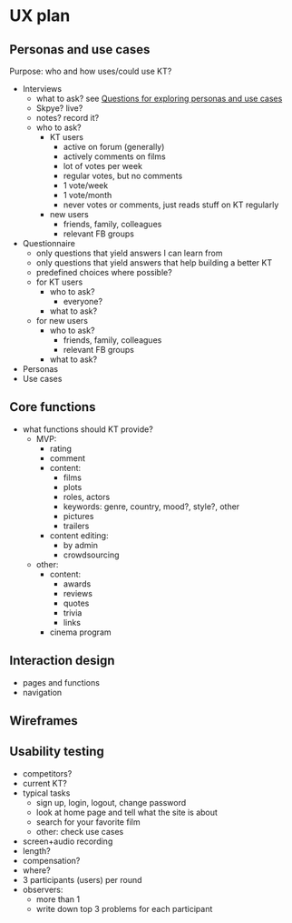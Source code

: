 # UX plan


## Personas and use cases

Purpose: who and how uses/could use KT?

- Interviews
    - what to ask? see [Questions for exploring personas and use cases](persona_interview_questions.md)
    - Skpye? live?
    - notes? record it?
    - who to ask?
        - KT users
            - active on forum (generally)
            - actively comments on films
            - lot of votes per week
            - regular votes, but no comments
            - 1 vote/week
            - 1 vote/month
            - never votes or comments, just reads stuff on KT regularly
        - new users
            - friends, family, colleagues
            - relevant FB groups
- Questionnaire
    - only questions that yield answers I can learn from
    - only questions that yield answers that help building a better KT
    - predefined choices where possible?
    - for KT users
        - who to ask?
            - everyone?
        - what to ask?
    - for new users
        - who to ask?
            - friends, family, colleagues
            - relevant FB groups
        - what to ask?
- Personas
- Use cases


## Core functions

- what functions should KT provide?
    - MVP:
        - rating
        - comment
        - content:
            - films
            - plots
            - roles, actors
            - keywords: genre, country, mood?, style?, other
            - pictures
            - trailers
        - content editing:
            - by admin
            - crowdsourcing
    - other:
        - content:
            - awards
            - reviews
            - quotes
            - trivia
            - links
        - cinema program


## Interaction design

- pages and functions
- navigation


## Wireframes


## Usability testing

- competitors?
- current KT?
- typical tasks
    - sign up, login, logout, change password
    - look at home page and tell what the site is about
    - search for your favorite film
    - other: check use cases
- screen+audio recording
- length?
- compensation?
- where?
- 3 participants (users) per round
- observers:
    - more than 1
    - write down top 3 problems for each participant
